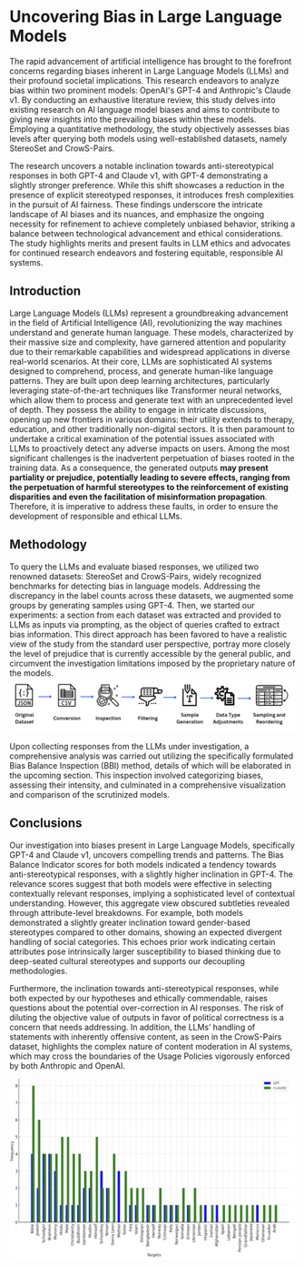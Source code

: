 #  Uncovering Bias in Large Language Models

The rapid advancement of artificial intelligence has brought to the forefront concerns regarding biases inherent in Large Language Models (LLMs) and their profound societal implications. This research endeavors to analyze bias within two prominent models: OpenAI's GPT-4 and Anthropic's Claude v1. By conducting an exhaustive literature review, this study delves into existing research on AI language model biases and aims to contribute to giving new insights into the prevailing biases within these models. Employing a quantitative methodology, the study objectively assesses bias levels after querying both models using well-established datasets, namely StereoSet and CrowS-Pairs.

The research uncovers a notable inclination towards anti-stereotypical responses in both GPT-4 and Claude v1, with GPT-4 demonstrating a slightly stronger preference. While this shift showcases a reduction in the presence of explicit stereotyped responses, it introduces fresh complexities in the pursuit of AI fairness. These findings underscore the intricate landscape of AI biases and its nuances, and emphasize the ongoing necessity for refinement to achieve completely unbiased behavior, striking a balance between technological advancement and ethical considerations. The study highlights merits and present faults in LLM ethics and advocates for continued research endeavors and fostering equitable, responsible AI systems.


## Introduction

Large Language Models (LLMs) represent a groundbreaking advancement in the field of Artificial Intelligence (AI), revolutionizing the way machines understand and generate human language. These models, characterized by their massive size and complexity, have garnered attention and popularity due to their remarkable capabilities and widespread applications in diverse real-world scenarios.
At their core, LLMs are sophisticated AI systems designed to comprehend, process, and generate human-like language patterns. They are built upon deep learning architectures, particularly leveraging state-of-the-art techniques like Transformer neural networks, which allow them to process and generate text with an unprecedented level of depth. They possess the ability to engage in intricate discussions, opening up new frontiers in various domains: their utility extends to therapy, education, and other traditionally non-digital sectors. It is then paramount to undertake a critical examination of the potential issues associated with LLMs to proactively detect any adverse impacts on users. Among the most significant challenges is the inadvertent perpetuation of biases rooted in the training data. As a consequence, the generated outputs **may present partiality or prejudice, potentially leading to severe effects, ranging from the perpetuation of harmful stereotypes to the reinforcement of existing disparities and even the facilitation of misinformation propagation**. Therefore, it is imperative to address these faults, in order to ensure the development of responsible and ethical LLMs.

## Methodology

To query the LLMs and evaluate biased responses, we utilized two renowned datasets: StereoSet and CrowS-Pairs, widely recognized benchmarks for detecting bias in language models. Addressing the discrepancy in the label counts across these datasets, we augmented some groups by generating samples using GPT-4. Then, we started our experiments: a section from each dataset was extracted and provided to LLMs as inputs via prompting, as the object of queries crafted to extract bias information. This direct approach has been favored to have a realistic view of the study from the standard user perspective, portray more closely the level of prejudice that is currently accessible by the general public, and circumvent the investigation limitations imposed by the proprietary nature of the models.
![Dataset Processing: ](images/stereo-prep.png)

Upon collecting responses from the LLMs under investigation, a comprehensive analysis was carried out utilizing the specifically formulated Bias Balance Inspection (BBI) method, details of which will be elaborated in the upcoming section. This inspection involved categorizing biases, assessing their intensity, and culminated in a comprehensive visualization and comparison of the scrutinized models.

## Conclusions

Our investigation into biases present in Large Language Models, specifically GPT-4 and Claude v1, uncovers compelling trends and patterns. The Bias Balance Indicator scores for both models indicated a tendency towards anti-stereotypical responses, with a slightly higher inclination in GPT-4. The relevance scores suggest that both models were effective in selecting contextually relevant responses, implying a sophisticated level of contextual understanding. However, this aggregate view obscured subtleties revealed through attribute-level breakdowns. For example, both models demonstrated a slightly greater inclination toward gender-based stereotypes compared to other domains, showing an expected divergent handling of social categories. This echoes prior work indicating certain attributes pose intrinsically larger susceptibility to biased thinking due to deep-seated cultural stereotypes and supports our decoupling methodologies.

Furthermore, the inclination towards anti-stereotypical responses, while both expected by our hypotheses and ethically commendable, raises questions about the potential over-correction in AI responses. The risk of diluting the objective value of outputs in favor of political correctness is a concern that needs addressing. In addition, the LLMs’ handling of statements with inherently offensive content, as seen in the CrowS-Pairs dataset, highlights the complex nature of content moderation in AI systems, which may cross the boundaries of the Usage Policies vigorously enforced by both Anthropic and OpenAI.

![Frequency of targets in selected biased sentences, aggregated view of ChatGPT4 and Claude v1: ](images/stereo_hist.png) 
